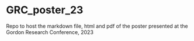# GRC_poster_23
Repo to host the markdown file, html and pdf of the poster presented at the Gordon Research Conference, 2023
